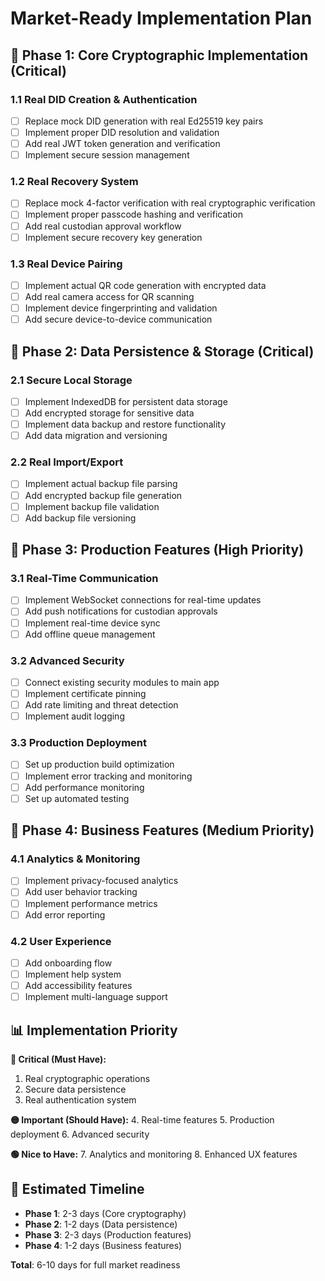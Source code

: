 # Market-Ready Implementation Plan

## 🎯 **Phase 1: Core Cryptographic Implementation (Critical)**

### 1.1 Real DID Creation & Authentication
- [ ] Replace mock DID generation with real Ed25519 key pairs
- [ ] Implement proper DID resolution and validation
- [ ] Add real JWT token generation and verification
- [ ] Implement secure session management

### 1.2 Real Recovery System
- [ ] Replace mock 4-factor verification with real cryptographic verification
- [ ] Implement proper passcode hashing and verification
- [ ] Add real custodian approval workflow
- [ ] Implement secure recovery key generation

### 1.3 Real Device Pairing
- [ ] Implement actual QR code generation with encrypted data
- [ ] Add real camera access for QR scanning
- [ ] Implement device fingerprinting and validation
- [ ] Add secure device-to-device communication

## 🎯 **Phase 2: Data Persistence & Storage (Critical)**

### 2.1 Secure Local Storage
- [ ] Implement IndexedDB for persistent data storage
- [ ] Add encrypted storage for sensitive data
- [ ] Implement data backup and restore functionality
- [ ] Add data migration and versioning

### 2.2 Real Import/Export
- [ ] Implement actual backup file parsing
- [ ] Add encrypted backup file generation
- [ ] Implement backup file validation
- [ ] Add backup file versioning

## 🎯 **Phase 3: Production Features (High Priority)**

### 3.1 Real-Time Communication
- [ ] Implement WebSocket connections for real-time updates
- [ ] Add push notifications for custodian approvals
- [ ] Implement real-time device sync
- [ ] Add offline queue management

### 3.2 Advanced Security
- [ ] Connect existing security modules to main app
- [ ] Implement certificate pinning
- [ ] Add rate limiting and threat detection
- [ ] Implement audit logging

### 3.3 Production Deployment
- [ ] Set up production build optimization
- [ ] Implement error tracking and monitoring
- [ ] Add performance monitoring
- [ ] Set up automated testing

## 🎯 **Phase 4: Business Features (Medium Priority)**

### 4.1 Analytics & Monitoring
- [ ] Implement privacy-focused analytics
- [ ] Add user behavior tracking
- [ ] Implement performance metrics
- [ ] Add error reporting

### 4.2 User Experience
- [ ] Add onboarding flow
- [ ] Implement help system
- [ ] Add accessibility features
- [ ] Implement multi-language support

## 📊 **Implementation Priority**

**🔴 Critical (Must Have):**
1. Real cryptographic operations
2. Secure data persistence
3. Real authentication system

**🟡 Important (Should Have):**
4. Real-time features
5. Production deployment
6. Advanced security

**🟢 Nice to Have:**
7. Analytics and monitoring
8. Enhanced UX features

## 🚀 **Estimated Timeline**

- **Phase 1**: 2-3 days (Core cryptography)
- **Phase 2**: 1-2 days (Data persistence)
- **Phase 3**: 2-3 days (Production features)
- **Phase 4**: 1-2 days (Business features)

**Total**: 6-10 days for full market readiness 